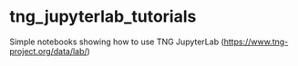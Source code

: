 # tng_jupyterlab_tutorials
Simple notebooks showing how to use TNG JupyterLab (https://www.tng-project.org/data/lab/)

